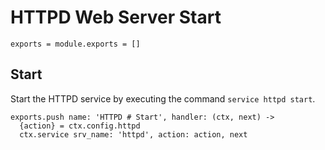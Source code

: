 
# HTTPD Web Server Start

    exports = module.exports = []

## Start

Start the HTTPD service by executing the command `service httpd start`.

    exports.push name: 'HTTPD # Start', handler: (ctx, next) ->
      {action} = ctx.config.httpd
      ctx.service srv_name: 'httpd', action: action, next